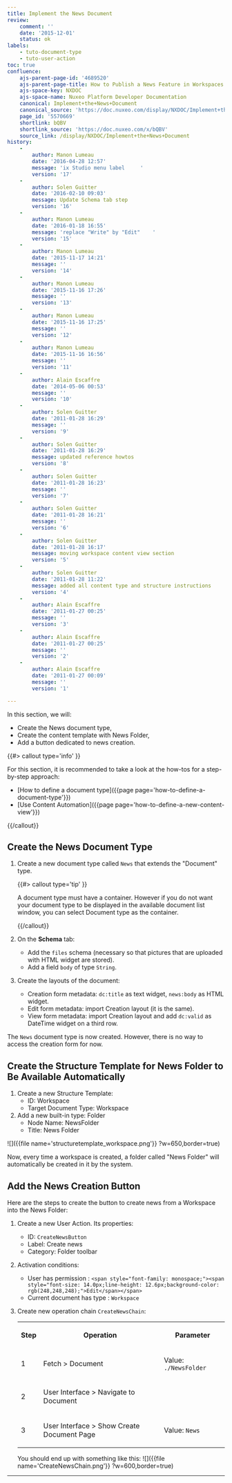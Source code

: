 ```yaml
---
title: Implement the News Document
review:
    comment: ''
    date: '2015-12-01'
    status: ok
labels:
    - tuto-document-type
    - tuto-user-action
toc: true
confluence:
    ajs-parent-page-id: '4689520'
    ajs-parent-page-title: How to Publish a News Feature in Workspaces
    ajs-space-key: NXDOC
    ajs-space-name: Nuxeo Platform Developer Documentation
    canonical: Implement+the+News+Document
    canonical_source: 'https://doc.nuxeo.com/display/NXDOC/Implement+the+News+Document'
    page_id: '5570669'
    shortlink: bQBV
    shortlink_source: 'https://doc.nuxeo.com/x/bQBV'
    source_link: /display/NXDOC/Implement+the+News+Document
history:
    - 
        author: Manon Lumeau
        date: '2016-04-28 12:57'
        message: 'ix Studio menu label     '
        version: '17'
    - 
        author: Solen Guitter
        date: '2016-02-10 09:03'
        message: Update Schema tab step
        version: '16'
    - 
        author: Manon Lumeau
        date: '2016-01-18 16:55'
        message: 'replace "Write" by "Edit"    '
        version: '15'
    - 
        author: Manon Lumeau
        date: '2015-11-17 14:21'
        message: ''
        version: '14'
    - 
        author: Manon Lumeau
        date: '2015-11-16 17:26'
        message: ''
        version: '13'
    - 
        author: Manon Lumeau
        date: '2015-11-16 17:25'
        message: ''
        version: '12'
    - 
        author: Manon Lumeau
        date: '2015-11-16 16:56'
        message: ''
        version: '11'
    - 
        author: Alain Escaffre
        date: '2014-05-06 00:53'
        message: ''
        version: '10'
    - 
        author: Solen Guitter
        date: '2011-01-28 16:29'
        message: ''
        version: '9'
    - 
        author: Solen Guitter
        date: '2011-01-28 16:29'
        message: updated reference howtos
        version: '8'
    - 
        author: Solen Guitter
        date: '2011-01-28 16:23'
        message: ''
        version: '7'
    - 
        author: Solen Guitter
        date: '2011-01-28 16:21'
        message: ''
        version: '6'
    - 
        author: Solen Guitter
        date: '2011-01-28 16:17'
        message: moving workspace content view section
        version: '5'
    - 
        author: Solen Guitter
        date: '2011-01-28 11:22'
        message: added all content type and structure instructions
        version: '4'
    - 
        author: Alain Escaffre
        date: '2011-01-27 00:25'
        message: ''
        version: '3'
    - 
        author: Alain Escaffre
        date: '2011-01-27 00:25'
        message: ''
        version: '2'
    - 
        author: Alain Escaffre
        date: '2011-01-27 00:09'
        message: ''
        version: '1'

---
```

In this section, we will:

*   Create the News document type,
*   Create the content template with News Folder,
*   Add a button dedicated to news creation.

{{#> callout type='info' }}

For this section, it is recommended to take a look at the how-tos for a step-by-step approach:

*   [How to define a document type]({{page page='how-to-define-a-document-type'}})
*   [Use Content Automation]({{page page='how-to-define-a-new-content-view'}})

{{/callout}}

## Create the News Document Type

1.  Create a new document type called `News` that extends the "Document" type.

    {{#> callout type='tip' }}

    A document type must have a container. However if you do not want your document type to be displayed in the available document list window, you can select Document type as the container.

    {{/callout}}
2.  On the **Schema** tab:
    *   Add the `files` schema (necessary so that pictures that are uploaded with HTML widget are stored).
    *   Add a field `body` of type `String`.
3.  Create the layouts of the document:
    *   Creation form metadata: `dc:title` as text widget, `news:body` as HTML widget.
    *   Edit form metadata: import Creation layout (it is the same).
    *   View form metadata: import Creation layout and add `dc:valid` as DateTime widget on a third row.

The `News`&nbsp;document type is now created. However, there is no way to access the creation form for now.

## Create the Structure Template for News Folder to Be Available Automatically

1.  Create a new Structure Template:
    *   ID: Workspace
    *   Target Document Type: Workspace
2.  Add a new built-in type: Folder
    *   Node Name: NewsFolder
    *   Title: News Folder

![]({{file name='structuretemplate_workspace.png'}} ?w=650,border=true)

Now, every time a workspace is created, a folder called "News Folder" will automatically be created in it by the system.

## Add the News Creation Button

Here are the steps to create the button to create news from a Workspace into the News Folder:

1.  Create a new User Action. Its properties:
    *   ID: `CreateNewsButton`
    *   Label: Create news
    *   Category: Folder toolbar
2.  Activation conditions:
    *   User has permission : `<span style="font-family: monospace;"><span style="font-size: 14.0px;line-height: 12.6px;background-color: rgb(248,248,248);">Edit</span></span>`
    *   Current document has type : `Workspace`
3.  Create new operation chain `CreateNewsChain`:

    <table><tbody><tr><th colspan="1">

    Step

    </th><th colspan="1">

    Operation

    </th><th colspan="1">

    Parameter

    </th></tr><tr><td colspan="1">

    1

    </td><td colspan="1">

    Fetch > Document

    </td><td colspan="1">

    Value: `./NewsFolder`

    </td></tr><tr><td colspan="1">

    2

    </td><td colspan="1">

    User Interface > Navigate to Document

    </td><td colspan="1">

    &nbsp;

    </td></tr><tr><td colspan="1">

    3

    </td><td colspan="1">

    User Interface > Show Create Document Page

    </td><td colspan="1">

    Value: `News`

    </td></tr></tbody></table>

    You should end up with something like this:
    ![]({{file name='CreateNewsChain.png'}} ?w=600,border=true)

* * *

&nbsp;